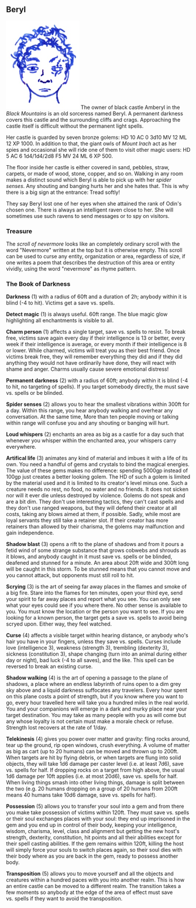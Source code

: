 ## Beryl

![Beryl](Beryl.jpeg)
The owner of black castle Amberyl in the *Black Mountains* is an old sorceress named Beryl. A permanent darkness covers this castle and the surrounding cliffs and crags. Approaching the castle itself is difficult without the permanent light spells.

Her castle is guarded by seven bronze golems:
HD 10 AC 0 3d10 MV 12 ML 12 XP 1000. In addition to that, the giant owls of *Mount Irach* act as her spies and occasional she will ride one of them to visit other magic users: HD 5 AC 6 1d4/1d4/2d8 F5 MV 24 ML 6 XP 500.

The floor inside her castle is either covered in sand, pebbles, straw, carpets, or made of wood, stone, copper, and so on. Walking in any room makes a distinct sound which Beryl is able to pick up with her *spider senses*. Any shouting and  banging hurts her and she hates that. This is why there is a big sign at the entrance: Tread softly!

They say Beryl lost one of her eyes when she attained the rank of Odin's chosen one. There is always an intelligent raven close to her. She will sometimes use such ravens to send messages or to spy on visitors.

### Treasure

The *scroll of nevermore* looks like an completely ordinary scroll with the word "Nevermore" written at the top but it is otherwise empty. This scroll can be used to curse any entity, organization or area, regardless of size, if one writes a poem that describes the destruction of this area or entity vividly, using the word "nevermore" as rhyme pattern.

### The Book of Darkness

**Darkness** (1) with a radius of 60ft and a duration of 2h; anybody within it is blind (-4 to hit). Victims get a save vs. spells.

**Detect magic** (1) is always useful. 60ft range. The blue magic glow highlighting all enchantments is visible to all.

**Charm person** (1) affects a single target, save vs. spells to resist. To break free, victims save again every day if their intelligence is 13 or better, every week if their intelligence is average, or every month if their intelligence is 8 or lower. While charmed, victims will treat you as their best friend. Once victims break free, they will remember everything they did and if they did anything they would not have ordinarily have done, they will react with shame and anger. Charms usually cause severe emotional distress!

**Permanent darkness** (2) with a radius of 60ft; anybody within it is blind (-4 to hit, no targeting of spells). If you target somebody directly, the must save vs. spells or be blinded.

**Spider senses** (2) allows you to hear the smallest vibrations within 300ft for a day. Within this range, you hear anybody walking and overhear any conversation. At the same time, More than ten people moving or talking within range will confuse you and any shouting or banging will hurt.

**Loud whispers** (2) enchants an area as big as a castle for a day such that whenever you whisper within the enchanted area, your whispers carry everywhere.

**Artifical life** (3) animates any kind of material and imbues it with a life of its own. You need a handful of gems and crystals to bind the magical energies. The value of these gems makes no difference: spending 5000gp instead of 100gp just creates a better looking golem. The HD of such a golem is limited by the material used and it is limited to its creator's level minus one. Such a creature needs no rest, no food, no water and no friends. It does not sicken nor will it ever die unless destroyed by violence. Golems do not speak and are a bit dim. They don't use interesting tactics, they can't cast spells and they don't use ranged weapons, but they will defend their creator at all costs, taking any blows aimed at them, if possible. Sadly, while most are loyal servants they still take a retainer slot. If their creator has more retainers than allowed by their charisma, the golems may malfunction and gain independence.

**Shadow blast** (3) opens a rift to the plane of shadows and from it pours a fetid wind of some strange substance that grows cobwebs and shrouds as it blows, and anybody caught in it must save vs. spells or be blinded, deafened and stunned for a minute. An area about 20ft wide and 300ft long will be caught in this storm. To be stunned means that you cannot move and you cannot attack, but opponents must still roll to hit.

**Scrying** (3) is the art of seeing far away places in the flames and smoke of a big fire. Stare into the flames for ten minutes, open your third eye, send your spirit to far away places and report what you see. You can only see what your eyes could see if you where there. No other sense is available to you. You must know the location or the person you want to see. If you are looking for a known person, the target gets a save vs. spells to avoid being scryed upon. Either way, they feel watched.

**Curse** (4) affects a visible target within hearing distance, or anybody who's hair you have in your fingers, unless they save vs. spells. Curses include love (intelligence 3), weakness (strength 3), trembling (dexterity 3), sickness (constitution 3), shape changing (turn into an animal during either day or night), bad luck (-4 to all saves), and the like. This spell can be reversed to break an existing curse.

**Shadow walking** (4) is the art of opening a passage to the plane of shadows, a place where an endless labyrinth of ruins open to a dim grey sky above and a liquid darkness suffocates any travelers. Every hour spent on this plane costs a point of strength, but if you know where you want to go, every hour travelled here will take you a hundred miles in the real world. You and your companions will emerge in a dark and murky place near your target destination. You may take as many people with you as will come but any whose loyalty is not certain must make a morale check or refuse. Strength lost recovers at the rate of 1/day.

**Telekinesis** (4) gives you power over matter and gravity: fling rocks around, tear up the ground, rip open windows, crush everything. A volume of matter as big as cart (up to 20 humans) can be moved and thrown up to 200ft. When targets are hit by flying debris, or when targets are flung into solid objects, they will take 1d6 damage per caster level (i.e. at least 7d6), save vs. spells for half. If dropping rocks on a target from high above, the usual 1d6 damage per 10ft applies (i.e. at most 20d6), save vs. spells for half. When living things smash into other living things, damage is split between the two (e.g. 20 humans dropping on a group of 20 humans from 200ft means 40 humans take 10d6 damage, save vs. spells for half).

**Possession** (5) allows you to transfer your soul into a gem and from there you make take possession of victims within 120ft.  They must save vs. spells or their soul exchanges places with your soul: they end up imprisoned in the gem and you end up in control of their body, keeping your intelligence, wisdom, charisma, level, class and alignment but getting the new host's strength, dexterity, constitution, hit points and all their abilities except for their spell casting abilities. If the gem remains within 120ft, killing the host will simply force your souls to switch places again, so their soul dies with their body where as you are back in the gem, ready to possess another body.

**Transposition** (5) allows you to move yourself and all the objects and creatures within a hundred paces with you into another realm. This is how an entire castle can be moved to a different realm. The transition takes a few moments so anybody at the edge of the area of effect must save vs. spells if they want to avoid the transposition.
